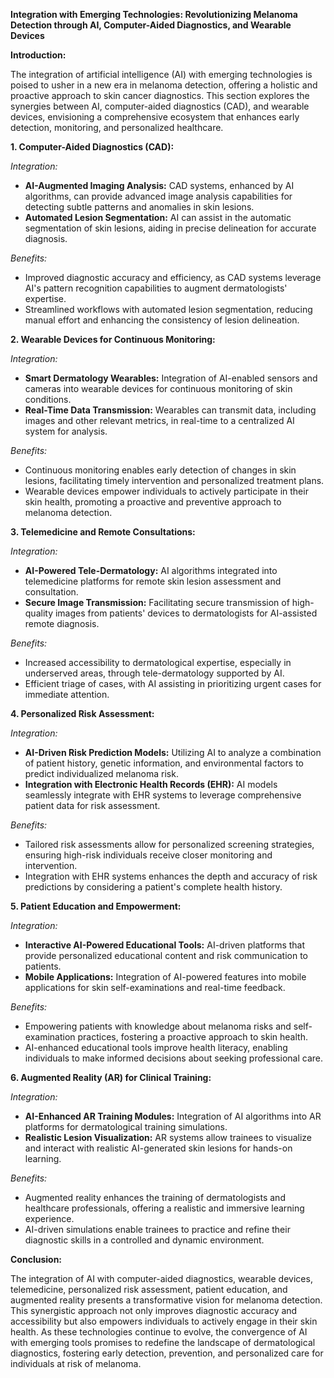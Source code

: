 **Integration with Emerging Technologies: Revolutionizing Melanoma Detection through AI, Computer-Aided Diagnostics, and Wearable Devices**

**Introduction:**

The integration of artificial intelligence (AI) with emerging technologies is poised to usher in a new era in melanoma detection, offering a holistic and proactive approach to skin cancer diagnostics. This section explores the synergies between AI, computer-aided diagnostics (CAD), and wearable devices, envisioning a comprehensive ecosystem that enhances early detection, monitoring, and personalized healthcare.

**1. Computer-Aided Diagnostics (CAD):**

*Integration:*
   - **AI-Augmented Imaging Analysis:** CAD systems, enhanced by AI algorithms, can provide advanced image analysis capabilities for detecting subtle patterns and anomalies in skin lesions.
   - **Automated Lesion Segmentation:** AI can assist in the automatic segmentation of skin lesions, aiding in precise delineation for accurate diagnosis.

*Benefits:*
   - Improved diagnostic accuracy and efficiency, as CAD systems leverage AI's pattern recognition capabilities to augment dermatologists' expertise.
   - Streamlined workflows with automated lesion segmentation, reducing manual effort and enhancing the consistency of lesion delineation.

**2. Wearable Devices for Continuous Monitoring:**

*Integration:*
   - **Smart Dermatology Wearables:** Integration of AI-enabled sensors and cameras into wearable devices for continuous monitoring of skin conditions.
   - **Real-Time Data Transmission:** Wearables can transmit data, including images and other relevant metrics, in real-time to a centralized AI system for analysis.

*Benefits:*
   - Continuous monitoring enables early detection of changes in skin lesions, facilitating timely intervention and personalized treatment plans.
   - Wearable devices empower individuals to actively participate in their skin health, promoting a proactive and preventive approach to melanoma detection.

**3. Telemedicine and Remote Consultations:**

*Integration:*
   - **AI-Powered Tele-Dermatology:** AI algorithms integrated into telemedicine platforms for remote skin lesion assessment and consultation.
   - **Secure Image Transmission:** Facilitating secure transmission of high-quality images from patients' devices to dermatologists for AI-assisted remote diagnosis.

*Benefits:*
   - Increased accessibility to dermatological expertise, especially in underserved areas, through tele-dermatology supported by AI.
   - Efficient triage of cases, with AI assisting in prioritizing urgent cases for immediate attention.

**4. Personalized Risk Assessment:**

*Integration:*
   - **AI-Driven Risk Prediction Models:** Utilizing AI to analyze a combination of patient history, genetic information, and environmental factors to predict individualized melanoma risk.
   - **Integration with Electronic Health Records (EHR):** AI models seamlessly integrate with EHR systems to leverage comprehensive patient data for risk assessment.

*Benefits:*
   - Tailored risk assessments allow for personalized screening strategies, ensuring high-risk individuals receive closer monitoring and intervention.
   - Integration with EHR systems enhances the depth and accuracy of risk predictions by considering a patient's complete health history.

**5. Patient Education and Empowerment:**

*Integration:*
   - **Interactive AI-Powered Educational Tools:** AI-driven platforms that provide personalized educational content and risk communication to patients.
   - **Mobile Applications:** Integration of AI-powered features into mobile applications for skin self-examinations and real-time feedback.

*Benefits:*
   - Empowering patients with knowledge about melanoma risks and self-examination practices, fostering a proactive approach to skin health.
   - AI-enhanced educational tools improve health literacy, enabling individuals to make informed decisions about seeking professional care.

**6. Augmented Reality (AR) for Clinical Training:**

*Integration:*
   - **AI-Enhanced AR Training Modules:** Integration of AI algorithms into AR platforms for dermatological training simulations.
   - **Realistic Lesion Visualization:** AR systems allow trainees to visualize and interact with realistic AI-generated skin lesions for hands-on learning.

*Benefits:*
   - Augmented reality enhances the training of dermatologists and healthcare professionals, offering a realistic and immersive learning experience.
   - AI-driven simulations enable trainees to practice and refine their diagnostic skills in a controlled and dynamic environment.

**Conclusion:**

The integration of AI with computer-aided diagnostics, wearable devices, telemedicine, personalized risk assessment, patient education, and augmented reality presents a transformative vision for melanoma detection. This synergistic approach not only improves diagnostic accuracy and accessibility but also empowers individuals to actively engage in their skin health. As these technologies continue to evolve, the convergence of AI with emerging tools promises to redefine the landscape of dermatological diagnostics, fostering early detection, prevention, and personalized care for individuals at risk of melanoma.